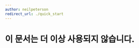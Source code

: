 ```yaml
---
author: neilpeterson
redirect_url: ./quick_start
---
```


# 이 문서는 더 이상 사용되지 않습니다.

<!--HONumber=May16_HO4-->


